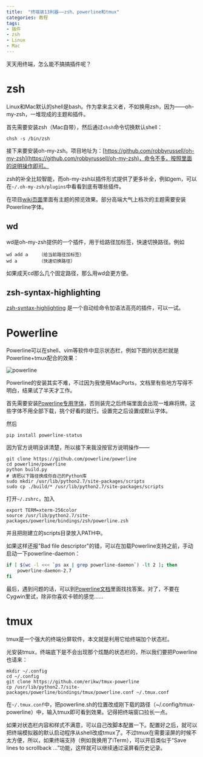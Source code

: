 ```yaml
---
title:  "终端装13利器——zsh、powerline和tmux"
categories: 教程
tags:
- 插件
- zsh
- Linux
- Mac
---
```

天天用终端，怎么能不搞搞插件呢？

<!--more-->

# zsh

Linux和Mac默认的shell是bash。作为拿来主义者，不如换用zsh，因为——oh-my-zsh，一堆现成的主题和插件。

首先需要安装zsh（Mac自带），然后通过`chsh`命令切换默认shell：

    chsh -s /bin/zsh

接下来要安装oh-my-zsh。项目地址为：[https://github.com/robbyrussell/oh-my-zsh](https://github.com/robbyrussell/oh-my-zsh)，命令不多，按照里面的说明操作即可。

zsh的补全比较智能，而oh-my-zsh以插件形式提供了更多补全，例如gem，可以在`~/.oh-my-zsh/plugins`中看看到底有哪些插件。

在项目[wiki页面](https://github.com/robbyrussell/oh-my-zsh/wiki/themes)里面有主题的预览效果。部分高端大气上档次的主题需要安装Powerline字体。

## wd

wd是oh-my-zsh提供的一个插件，用于给路径加标签，快速切换路径。例如

    wd add a    （给当前路径加标签）
    wd a        （快速切换路径）

如果成天cd那么几个固定路径，那么用wd会更方便。

## zsh-syntax-highlighting
[zsh-syntax-highlighting](https://github.com/zsh-users/zsh-syntax-highlighting) 是一个自动给命令加语法高亮的插件，可以一试。

# Powerline

Powerline可以在shell、vim等软件中显示状态栏，例如下图的状态栏就是Powerline+tmux配合的效果：

![powerline](https://cloud.githubusercontent.com/assets/2618447/6316861/70f3c4ce-ba03-11e4-88a5-0b423dd5a2ce.png)

Powerline的安装其实不难，不过因为我使用MacPorts，文档里有些地方写得不明白，结果试了半天才工作。

首先需要安装[Powerline专用字体](https://github.com/powerline/fonts)，否则装完之后终端里面会出现一堆麻将牌。这些字体不用全部下载，挑个好看的就行。设置完之后设置成默认字体。

然后

    pip install powerline-status

因为官方说明没讲清楚，所以接下来我没按官方说明操作——

    git clone https://github.com/powerline/powerline
    cd powerline/powerline
    python build.py
    # 请把以下路径换成你自己的Python库
    sudo mkdir /usr/lib/python2.7/site-packages/scripts
    sudo cp ./build/* /usr/lib/python2.7/site-packages/scripts

打开`~/.zshrc`，加入

    export TERM=xterm-256color
    source /usr/lib/python2.7/site-packages/powerline/bindings/zsh/powerline.zsh

并且把刚建立的scripts目录放入PATH中。

如果这样还报"Bad file descriptor"的错，可以在加载Powerline支持之前，手动启动一下powerline-daemon：

```bash
if [ $(wc -l <<< `ps ax | grep powerline-daemon`) -lt 2 ]; then
    powerline-daemon-2.7
fi
```

最后，遇到问题的话，可以到[Powerline文档](https://powerline.readthedocs.org/en/latest/)里面找找答案。对了，不要在Cygwin里试，除非你喜欢卡顿的感觉……

# tmux

tmux是一个强大的终端分屏软件，本文就是利用它给终端加个状态栏。

光安装tmux，终端底下是不会出现那个炫酷的状态栏的，所以我们要把Powerline也请来：

    mkdir ~/.config
    cd ~/.config
    git clone https://github.com/erikw/tmux-powerline
    cp /usr/lib/python2.7/site-packages/powerline/bindings/tmux/powerline.conf ~/.tmux.conf

在`~/.tmux.conf`中，把powerline.sh的位置改成刚下载的路径（~/.config/tmux-powerline）中，输入tmux即可看到效果。记得把终端窗口拉长一点。

如果对状态栏内容和样式不满意，可以自己改脚本配置一下。配置好之后，就可以把终端模拟器的默认启动程序从shell改成tmux了。不过tmux在需要滚屏的时候不太方便，所以，如果终端支持（例如我换用了iTerm），可以开启类似于“Save lines to scrollback ...”功能，这样就可以继续通过滚屏看历史记录。
